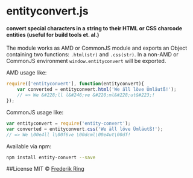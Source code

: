 # entityconvert.js
#### convert special characters in a string to their HTML or CSS charcode entities (useful for build tools et. al.)

The module works as AMD or CommonJS module and exports an Object containing two functions: `.html(str)` and `.css(str)`. In a non-AMD or CommonJS environment `window.entityconvert` will be exported.

AMD usage like:
```javascript
require(['entityconvert'], function(entityconvert){
	var converted = entityconvert.html('We äll löve Ümläutß!');
	// => We &#228;ll l&#246;ve &#220;ml&#228;ut&#223;!
});
```

CommonJS usage like:
```javascript
var entityconvert = require('entity-convert');
var converted = entityconvert.css('We äll löve Ümläutß!');
// => We \00e4ll l\00f6ve \00dcml\00e4ut\00df!
```

Available via npm:
```sh
npm install entity-convert --save
```

##License
MIT © [Frederik Ring](https://github.com/m90)
